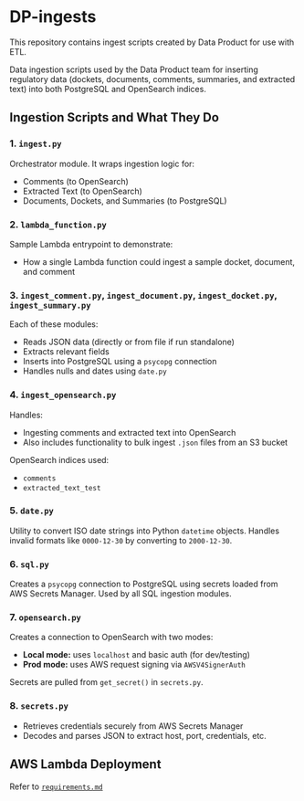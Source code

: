 # DP-ingests
This repository contains ingest scripts created by Data Product for use with ETL.

Data ingestion scripts used by the Data Product team for inserting regulatory data (dockets, documents, comments, summaries, and extracted text) into both PostgreSQL and OpenSearch indices.

## Ingestion Scripts and What They Do

### 1. `ingest.py`
Orchestrator module. It wraps ingestion logic for:
- Comments (to OpenSearch)
- Extracted Text (to OpenSearch)
- Documents, Dockets, and Summaries (to PostgreSQL)

### 2. `lambda_function.py`
Sample Lambda entrypoint to demonstrate:
- How a single Lambda function could ingest a sample docket, document, and comment

### 3. `ingest_comment.py`, `ingest_document.py`, `ingest_docket.py`, `ingest_summary.py`
Each of these modules:
- Reads JSON data (directly or from file if run standalone)
- Extracts relevant fields
- Inserts into PostgreSQL using a `psycopg` connection
- Handles nulls and dates using `date.py`

### 4. `ingest_opensearch.py`
Handles:
- Ingesting comments and extracted text into OpenSearch
- Also includes functionality to bulk ingest `.json` files from an S3 bucket

OpenSearch indices used:
- `comments`
- `extracted_text_test`

### 5. `date.py`
Utility to convert ISO date strings into Python `datetime` objects.
Handles invalid formats like `0000-12-30` by converting to `2000-12-30`.

### 6. `sql.py`
Creates a `psycopg` connection to PostgreSQL using secrets loaded from AWS Secrets Manager.
Used by all SQL ingestion modules.

### 7. `opensearch.py`
Creates a connection to OpenSearch with two modes:
- **Local mode:** uses `localhost` and basic auth (for dev/testing)
- **Prod mode:** uses AWS request signing via `AWSV4SignerAuth`

Secrets are pulled from `get_secret()` in `secrets.py`.

### 8. `secrets.py`
- Retrieves credentials securely from AWS Secrets Manager
- Decodes and parses JSON to extract host, port, credentials, etc.

## AWS Lambda Deployment
Refer to [`requirements.md`](https://github.com/denibravo/DP-ingests/blob/main/requirements.md)